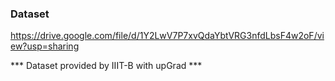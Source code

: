 ### Dataset

https://drive.google.com/file/d/1Y2LwV7P7xvQdaYbtVRG3nfdLbsF4w2oF/view?usp=sharing



*** Dataset provided by IIIT-B with upGrad ***
